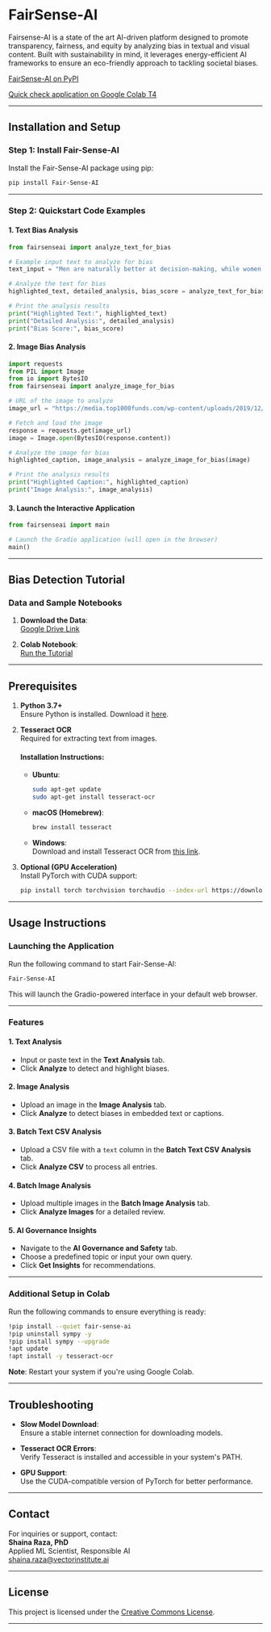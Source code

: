 
# **FairSense-AI**

Fairsense-AI is a state of the art AI-driven platform designed to promote transparency, fairness, and equity by analyzing bias in textual and visual content. Built with sustainability in mind, it leverages energy-efficient AI frameworks to ensure an eco-friendly approach to tackling societal biases.

[FairSense-AI on PyPI](https://pypi.org/project/fair-sense-ai/)  

[Quick check application on Google Colab T4](https://colab.research.google.com/drive/1en8JtZTAIa5MuV5OZWYNteYl95Ql9xy7?usp=sharing)

---

## **Installation and Setup**

### **Step 1: Install Fair-Sense-AI**

Install the Fair-Sense-AI package using pip:

```bash
pip install Fair-Sense-AI
```

---

### **Step 2: Quickstart Code Examples**

#### **1. Text Bias Analysis**

```python
from fairsenseai import analyze_text_for_bias

# Example input text to analyze for bias
text_input = "Men are naturally better at decision-making, while women excel at emotional tasks."

# Analyze the text for bias
highlighted_text, detailed_analysis, bias_score = analyze_text_for_bias(text_input)

# Print the analysis results
print("Highlighted Text:", highlighted_text)
print("Detailed Analysis:", detailed_analysis)
print("Bias Score:", bias_score)
```

#### **2. Image Bias Analysis**

```python
import requests
from PIL import Image
from io import BytesIO
from fairsenseai import analyze_image_for_bias

# URL of the image to analyze
image_url = "https://media.top1000funds.com/wp-content/uploads/2019/12/iStock-525807555.jpg"

# Fetch and load the image
response = requests.get(image_url)
image = Image.open(BytesIO(response.content))

# Analyze the image for bias
highlighted_caption, image_analysis = analyze_image_for_bias(image)

# Print the analysis results
print("Highlighted Caption:", highlighted_caption)
print("Image Analysis:", image_analysis)
```

#### **3. Launch the Interactive Application**

```python
from fairsenseai import main

# Launch the Gradio application (will open in the browser)
main()
```

---
## **Bias Detection Tutorial**

### **Data and Sample Notebooks**

1. **Download the Data**:  
   [Google Drive Link](https://drive.google.com/drive/folders/1_D7lTz-TC6yhV7xsZIDzk-tJvl4TAwyi?usp=sharing)

2. **Colab Notebook**:  
   [Run the Tutorial](https://colab.research.google.com/drive/1en8JtZTAIa5MuV5OZWYNteYl95Ql9xy7?usp=sharing)

---

## **Prerequisites**

1. **Python 3.7+**  
   Ensure Python is installed. Download it [here](https://www.python.org/downloads/).

2. **Tesseract OCR**  
   Required for extracting text from images.

   #### Installation Instructions:
   - **Ubuntu**:
     ```bash
     sudo apt-get update
     sudo apt-get install tesseract-ocr
     ```
   - **macOS (Homebrew)**:
     ```bash
     brew install tesseract
     ```
   - **Windows**:  
     Download and install Tesseract OCR from [this link](https://github.com/UB-Mannheim/tesseract/wiki).

3. **Optional (GPU Acceleration)**  
   Install PyTorch with CUDA support:

   ```bash
   pip install torch torchvision torchaudio --index-url https://download.pytorch.org/whl/cu117
   ```

---

## **Usage Instructions**

### **Launching the Application**

Run the following command to start Fair-Sense-AI:

```bash
Fair-Sense-AI
```

This will launch the Gradio-powered interface in your default web browser.

---

### **Features**

#### **1. Text Analysis**
- Input or paste text in the **Text Analysis** tab.
- Click **Analyze** to detect and highlight biases.

#### **2. Image Analysis**
- Upload an image in the **Image Analysis** tab.
- Click **Analyze** to detect biases in embedded text or captions.

#### **3. Batch Text CSV Analysis**
- Upload a CSV file with a `text` column in the **Batch Text CSV Analysis** tab.
- Click **Analyze CSV** to process all entries.

#### **4. Batch Image Analysis**
- Upload multiple images in the **Batch Image Analysis** tab.
- Click **Analyze Images** for a detailed review.

#### **5. AI Governance Insights**
- Navigate to the **AI Governance and Safety** tab.
- Choose a predefined topic or input your own query.
- Click **Get Insights** for recommendations.

---



### **Additional Setup in Colab**

Run the following commands to ensure everything is ready:

```bash
!pip install --quiet fair-sense-ai
!pip uninstall sympy -y
!pip install sympy --upgrade
!apt update
!apt install -y tesseract-ocr
```

**Note**: Restart your system if you're using Google Colab.

---

## **Troubleshooting**

- **Slow Model Download**:  
  Ensure a stable internet connection for downloading models.

- **Tesseract OCR Errors**:  
  Verify Tesseract is installed and accessible in your system's PATH.

- **GPU Support**:  
  Use the CUDA-compatible version of PyTorch for better performance.

---

## **Contact**

For inquiries or support, contact:  
**Shaina Raza, PhD**  
Applied ML Scientist, Responsible AI  
[shaina.raza@vectorinstitute.ai](mailto:shaina.raza@torontomu.ca)

---

## **License**

This project is licensed under the [Creative Commons License](https://creativecommons.org/licenses/).

---